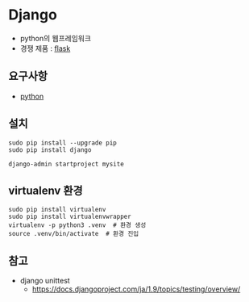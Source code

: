 # Django
* python의 웹프레임워크
* 경쟁 제품 : [flask](http://flask.pocoo.org/)

## 요구사항
* [python](https://python.org)


## 설치
```
sudo pip install --upgrade pip
sudo pip install django

django-admin startproject mysite
```

## virtualenv 환경
```
sudo pip install virtualenv
sudo pip install virtualenvwrapper
virtualenv -p python3 .venv  # 환경 생성
source .venv/bin/activate  # 환경 진입
```

## 참고
* django unittest
  * https://docs.djangoproject.com/ja/1.9/topics/testing/overview/